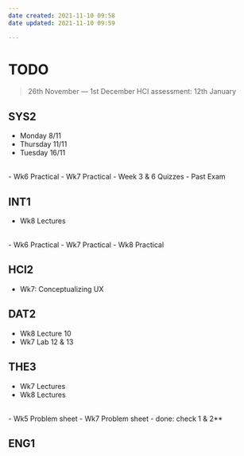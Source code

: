 ```yaml
---
date created: 2021-11-10 09:58
date updated: 2021-11-10 09:59

---
```


# TODO

> 26th November — 1st December
> HCI assessment: 12th January

## SYS2

- Monday 8/11
- Thursday 11/11
- Tuesday 16/11
<br>
- Wk6 Practical
- Wk7 Practical
- Week 3 & 6 Quizzes
- Past Exam

## INT1

- Wk8 Lectures
<br>
- Wk6 Practical
- Wk7 Practical
- Wk8 Practical

## HCI2

- Wk7: Conceptualizing UX

## DAT2

- Wk8 Lecture 10
- Wk7 Lab 12 & 13

## THE3

- Wk7 Lectures
- Wk8 Lectures
<br>
- Wk5 Problem sheet
- Wk7 Problem sheet -  done: check 1 & 2**

## ENG1
